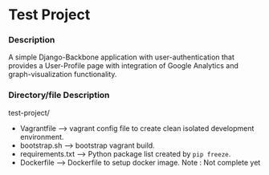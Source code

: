 # Test Project

### Description

A simple Django-Backbone application with user-authentication that provides a User-Profile page with integration of Google Analytics and graph-visualization functionality.

### Directory/file Description

test-project/
* Vagrantfile --> vagrant config file to create clean isolated development environment.
* bootstrap.sh --> bootstrap vagrant build.
* requirements.txt --> Python package list created by `pip freeze`.
* Dockerfile --> Dockerfile to setup docker image. Note : Not complete yet
